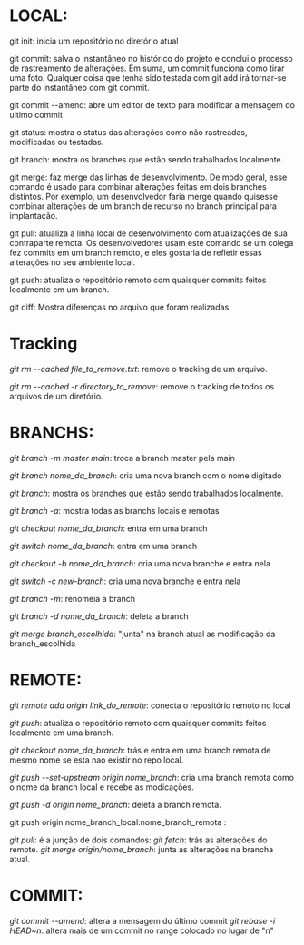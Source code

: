 # LOCAL:

git init: inicia um repositório no diretório atual

git commit: salva o instantâneo no histórico do projeto e conclui o processo de rastreamento de alterações. Em suma, um commit funciona 
como tirar uma foto. Qualquer coisa que tenha sido testada com git add irá tornar-se parte do instantâneo com git commit.

git commit --amend: abre um editor de texto para modificar a mensagem do ultimo commit
	
git status: mostra o status das alterações como não rastreadas, modificadas ou testadas.

git branch: mostra os branches que estão sendo trabalhados localmente.

git merge: faz merge das linhas de desenvolvimento. De modo geral, esse comando é usado para combinar alterações feitas em dois branches distintos. Por exemplo, um desenvolvedor faria merge quando quisesse combinar alterações de um branch de recurso no branch principal para implantação.

git pull: atualiza a linha local de desenvolvimento com atualizações de sua contraparte remota. Os desenvolvedores usam este
comando se um colega fez commits em um branch remoto, e eles gostaria de refletir essas alterações no seu ambiente local.

git push: atualiza o repositório remoto com quaisquer commits feitos localmente em um branch.

git diff: Mostra diferenças no arquivo que foram realizadas

# Tracking

*git rm --cached file_to_remove.txt*: remove o tracking de um arquivo.

*git rm --cached -r directory_to_remove*: remove o tracking de todos os arquivos de um diretório.
# BRANCHS:

*git branch -m master main*: troca a branch master pela main
 
*git branch nome_da_branch*: cria uma nova branch com o nome digitado
	
*git branch*: mostra os branches que estão sendo trabalhados localmente.
	
*git branch -a*: mostra todas as branchs locais e remotas

*git checkout nome_da_branch*: entra em uma branch
	
*git switch nome_da_branch*: entra em uma branch

*git checkout -b nome_da_branch*: cria uma nova branche e entra nela

*git switch -c new-branch*: cria uma nova branche e entra nela
 	
*git branch -m*: renomeia a branch

*git branch -d nome_da_branch*: deleta a branch
	
*git merge branch_escolhida*: "junta" na branch atual as modificação da branch_escolhida

# REMOTE:
*git remote add origin link_do_remote*: conecta o repositório remoto no local	

*git push*: atualiza o repositório remoto com quaisquer commits feitos localmente em uma branch.	
	
*git checkout nome_da_branch*: trás e entra em uma branch remota de mesmo nome se esta nao existir no repo local.
	
*git push --set-upstream origin nome_branch*: cria uma branch remota como o nome da branch local e recebe as modicações.
	
*git push -d origin nome_branch*: deleta a branch remota.

git push origin nome_branch_local:nome_branch_remota : 
	
*git pull*: é a junção de dois comandos:
		*git fetch*: trás as alterações do remote.
		*git merge origin/nome_branch*: junta as alterações na brancha atual.


# COMMIT:
	
*git commit --amend*: altera a mensagem do último commit
*git rebase -i HEAD~n*: altera mais de um commit no range colocado no lugar de "n"